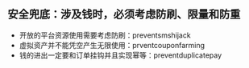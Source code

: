 ## 安全兜底：涉及钱时，必须考虑防刷、限量和防重

- 开放的平台资源使用需要考虑防刷：preventsmshijack
- 虚拟资产并不能凭空产生无限使用：prventcouponfarming
- 钱的进出一定要和订单挂钩并且实现幂等：preventduplicatepay